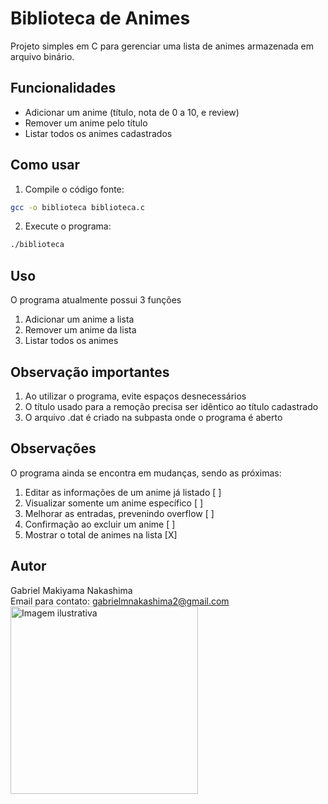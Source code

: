 
# Biblioteca de Animes 


Projeto simples em C para gerenciar uma lista de animes armazenada em arquivo binário.

## Funcionalidades

- Adicionar um anime (título, nota de 0 a 10, e review)
- Remover um anime pelo título
- Listar todos os animes cadastrados

## Como usar

1. Compile o código fonte:
```bash
gcc -o biblioteca biblioteca.c
```
2. Execute o programa:
```bash
./biblioteca
```
## Uso
O programa atualmente possui 3 funções
1. Adicionar um anime a lista
2. Remover um anime da lista
3. Listar todos os animes

## Observação importantes
1. Ao utilizar o programa, evite espaços desnecessários
2. O título usado para a remoção precisa ser idêntico ao título cadastrado
3. O arquivo .dat é criado na subpasta onde o programa é aberto


## Observações
O programa ainda se encontra em mudanças, sendo as próximas:
1. Editar as informações de um anime já listado [ ]
2. Visualizar somente um anime específico [ ]
3. Melhorar as entradas, prevenindo overflow [ ]
4. Confirmação ao excluir um anime [ ]
5. Mostrar o total de animes na lista [X]

## Autor
Gabriel Makiyama Nakashima  
Email para contato: gabrielmnakashima2@gmail.com <img src="https://cdn.worldvectorlogo.com/logos/official-gmail-icon-2020-.svg" width="12">  
<img src="https://bit.ly/frierenjpg" alt="Imagem ilustrativa" width="300"/>
